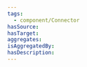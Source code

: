 ```yaml
---
tags:
  - component/Connector
hasSource:
hasTarget:
aggregates:
isAggregatedBy:
hasDescription:
---
```

